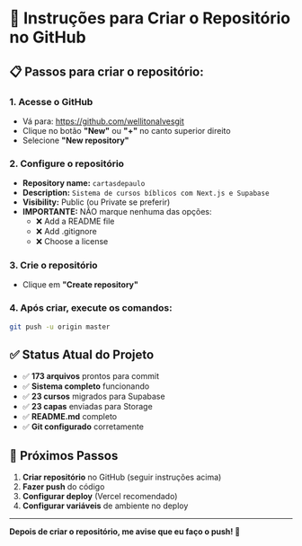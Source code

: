 # 🚀 Instruções para Criar o Repositório no GitHub

## 📋 Passos para criar o repositório:

### 1. Acesse o GitHub
- Vá para: https://github.com/wellitonalvesgit
- Clique no botão **"New"** ou **"+"** no canto superior direito
- Selecione **"New repository"**

### 2. Configure o repositório
- **Repository name:** `cartasdepaulo`
- **Description:** `Sistema de cursos bíblicos com Next.js e Supabase`
- **Visibility:** Public (ou Private se preferir)
- **IMPORTANTE:** NÃO marque nenhuma das opções:
  - ❌ Add a README file
  - ❌ Add .gitignore
  - ❌ Choose a license

### 3. Crie o repositório
- Clique em **"Create repository"**

### 4. Após criar, execute os comandos:
```bash
git push -u origin master
```

## ✅ Status Atual do Projeto

- ✅ **173 arquivos** prontos para commit
- ✅ **Sistema completo** funcionando
- ✅ **23 cursos** migrados para Supabase
- ✅ **23 capas** enviadas para Storage
- ✅ **README.md** completo
- ✅ **Git configurado** corretamente

## 🎯 Próximos Passos

1. **Criar repositório** no GitHub (seguir instruções acima)
2. **Fazer push** do código
3. **Configurar deploy** (Vercel recomendado)
4. **Configurar variáveis** de ambiente no deploy

---

**Depois de criar o repositório, me avise que eu faço o push! 🚀**

